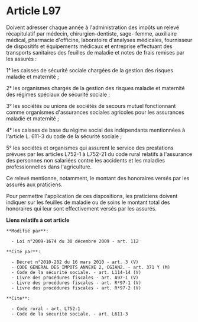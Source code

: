 # Article L97

Doivent adresser chaque année à l'administration des impôts un relevé récapitulatif par médecin, chirurgien-dentiste, sage-
femme, auxiliaire médical, pharmacie d'officine, laboratoire d'analyses médicales, fournisseur de dispositifs et équipements
médicaux et entreprise effectuant des transports sanitaires des feuilles de maladie et notes de frais remises par les
assurés : 

1° les caisses de sécurité sociale chargées de la gestion des risques maladie et maternité ; 

2° les organismes chargés de la gestion des risques maladie et maternité des régimes spéciaux de sécurité sociale ; 

3° les sociétés ou unions de sociétés de secours mutuel fonctionnant comme organismes d'assurances sociales agricoles pour
les assurances maladie et maternité ; 

4° les caisses de base du régime social des indépendants mentionnées à l'article L. 611-3 du code de la sécurité sociale ; 

5° les sociétés et organismes qui assurent le service des prestations prévues par les articles L752-1 à L752-21 du code rural
relatifs à l'assurance des personnes non salariées contre les accidents et les maladies professionnelles dans l'agriculture. 

Ce relevé mentionne, notamment, le montant des honoraires versés par les assurés aux praticiens. 

Pour permettre l'application de ces dispositions, les praticiens doivent indiquer sur les feuilles de maladie ou de soins le
montant total des honoraires qui leur sont effectivement versés par les assurés.

**Liens relatifs à cet article**

	**Modifié par**:

	  - Loi n°2009-1674 du 30 décembre 2009 - art. 112

	**Cité par**:

	  - Décret n°2010-282 du 16 mars 2010 - art. 3 (V)
	  - CODE GENERAL DES IMPOTS ANNEXE 2, CGIAN2. - art. 371 Y (M)
	  - Code de la sécurité sociale. - art. L114-14 (V)
	  - Livre des procédures fiscales - art. A97-1 (V)
	  - Livre des procédures fiscales - art. R*97-1 (V)
	  - Livre des procédures fiscales - art. R*97-2 (V)

	**Cite**:

	  - Code rural - art. L752-1
	  - Code de la sécurité sociale. - art. L611-3
